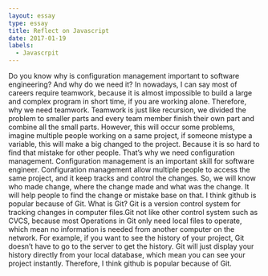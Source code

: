 ```yaml
---
layout: essay
type: essay
title: Reflect on Javascript
date: 2017-01-19
labels:
  - Javascrpit
---
```


Do you know why is configuration management important to software engineering? And why do we need it? In nowadays, I can say most of careers require teamwork, because it is 
almost impossible to build a large and complex program in short time, if you are working alone. Therefore, why we need teamwork. Teamwork is just like recursion, we divided 
the problem to smaller parts and every team member finish their own part and combine all the small parts. However, this will occur some problems, imagine multiple people working
 on a same project, if someone mistype a variable, this will make a big changed to the project. Because it is so hard to find that mistake for other people. That’s why we need
 configuration management. 
	Configuration management is an important skill for software engineer. Configuration management allow multiple people to access the same project, and it keep tracks and
 control the changes. So, we will know who made change, where the change made and what was the change.  It will help people to find the change or mistake base on that.
 	I think github is popular because of Git. What is Git? Git is a version control system for tracking changes in computer files.Git not like other control system such as
 CVCS, because most Operations in Git only need local files to operate, which mean no information is needed from another computer on the network. For example, if you want to
 see the history of your project, Git doesn’t have to go to the server to get the history. Git will just display your history directly from your local database, which mean you
 can see your project instantly. Therefore, I think github is popular because of Git.
 
 
